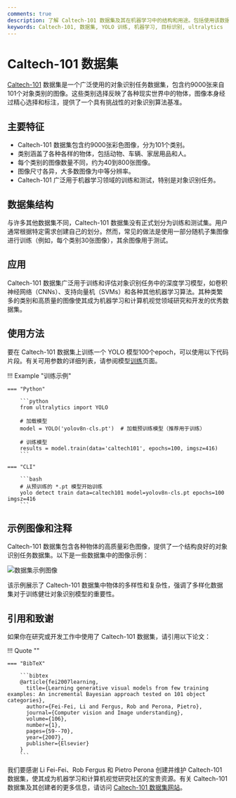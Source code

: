 ```yaml
---
comments: true
description: 了解 Caltech-101 数据集及其在机器学习中的结构和用途。包括使用该数据集训练 YOLO 模型的说明。
keywords: Caltech-101, 数据集, YOLO 训练, 机器学习, 目标识别, ultralytics
---
```


# Caltech-101 数据集

[Caltech-101](https://data.caltech.edu/records/mzrjq-6wc02) 数据集是一个广泛使用的对象识别任务数据集，包含约9000张来自101个对象类别的图像。这些类别选择反映了各种现实世界中的物体，图像本身经过精心选择和标注，提供了一个具有挑战性的对象识别算法基准。

## 主要特征

- Caltech-101 数据集包含约9000张彩色图像，分为101个类别。
- 类别涵盖了各种各样的物体，包括动物、车辆、家居用品和人。
- 每个类别的图像数量不同，约为40到800张图像。
- 图像尺寸各异，大多数图像为中等分辨率。
- Caltech-101 广泛用于机器学习领域的训练和测试，特别是对象识别任务。

## 数据集结构

与许多其他数据集不同，Caltech-101 数据集没有正式划分为训练和测试集。用户通常根据特定需求创建自己的划分。然而，常见的做法是使用一部分随机子集图像进行训练（例如，每个类别30张图像），其余图像用于测试。

## 应用

Caltech-101 数据集广泛用于训练和评估对象识别任务中的深度学习模型，如卷积神经网络（CNNs）、支持向量机（SVMs）和各种其他机器学习算法。其种类繁多的类别和高质量的图像使其成为机器学习和计算机视觉领域研究和开发的优秀数据集。

## 使用方法

要在 Caltech-101 数据集上训练一个 YOLO 模型100个epoch，可以使用以下代码片段。有关可用参数的详细列表，请参阅模型[训练](../../modes/train.md)页面。

!!! Example "训练示例"

    === "Python"

        ```python
        from ultralytics import YOLO

        # 加载模型
        model = YOLO('yolov8n-cls.pt')  # 加载预训练模型（推荐用于训练）

        # 训练模型
        results = model.train(data='caltech101', epochs=100, imgsz=416)
        ```

    === "CLI"

        ```bash
        # 从预训练的 *.pt 模型开始训练
        yolo detect train data=caltech101 model=yolov8n-cls.pt epochs=100 imgsz=416
        ```

## 示例图像和注释

Caltech-101 数据集包含各种物体的高质量彩色图像，提供了一个结构良好的对象识别任务数据集。以下是一些数据集中的图像示例：

![数据集示例图像](https://user-images.githubusercontent.com/26833433/239366386-44171121-b745-4206-9b59-a3be41e16089.png)

该示例展示了 Caltech-101 数据集中物体的多样性和复杂性，强调了多样化数据集对于训练健壮对象识别模型的重要性。

## 引用和致谢

如果你在研究或开发工作中使用了 Caltech-101 数据集，请引用以下论文：

!!! Quote ""

    === "BibTeX"

        ```bibtex
        @article{fei2007learning,
          title={Learning generative visual models from few training examples: An incremental Bayesian approach tested on 101 object categories},
          author={Fei-Fei, Li and Fergus, Rob and Perona, Pietro},
          journal={Computer vision and Image understanding},
          volume={106},
          number={1},
          pages={59--70},
          year={2007},
          publisher={Elsevier}
        }
        ```

我们要感谢 Li Fei-Fei、Rob Fergus 和 Pietro Perona 创建并维护 Caltech-101 数据集，使其成为机器学习和计算机视觉研究社区的宝贵资源。有关 Caltech-101 数据集及其创建者的更多信息，请访问 [Caltech-101 数据集网站](https://data.caltech.edu/records/mzrjq-6wc02)。

